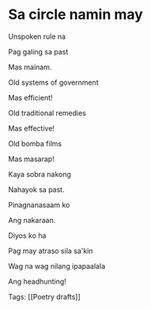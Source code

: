 # Sa circle namin may

Unspoken rule na

Pag galing sa past

Mas mainam.

Old systems of government

Mas efficient!

Old traditional remedies

Mas effective!

Old bomba films

Mas masarap!

Kaya sobra nakong

Nahayok sa past.

Pinagnanasaam ko

Ang nakaraan.

Diyos ko ha

Pag may atraso sila sa'kin

Wag na wag nilang ipapaalala

Ang headhunting!

Tags: [[Poetry drafts]]

